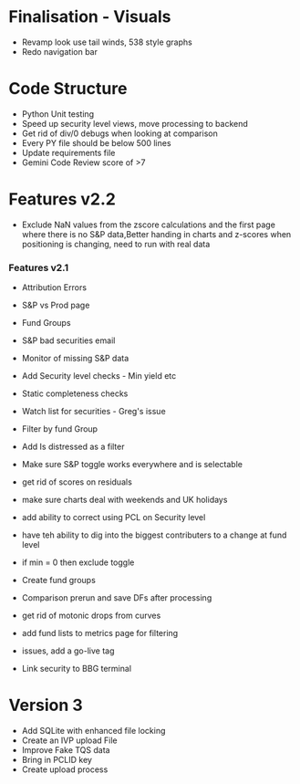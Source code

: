 # Finalisation - Visuals

- Revamp look use tail winds, 538 style graphs
- Redo navigation bar

# Code Structure
- Python Unit testing
- Speed up security level views, move processing to backend
- Get rid of div/0 debugs when looking at comparison
- Every PY file should be below 500 lines
- Update requirements file
- Gemini Code Review score of >7

# Features v2.2
- Exclude NaN values from the zscore calculations and the first page where there is no S&P data,Better handing in charts and z-scores when positioning is changing, need to run with real data 


### Features v2.1
- Attribution Errors
- S&P vs Prod page
- Fund Groups
- S&P bad securities email
- Monitor of missing S&P data
- Add Security level checks - Min yield etc
- Static completeness checks
- Watch list for securities - Greg's issue
- Filter by fund Group
- Add Is distressed as a filter
- Make sure S&P toggle works everywhere and is selectable 

- get rid of scores on residuals
- make sure charts deal with weekends and UK holidays
- add ability to correct using PCL on Security level
- have teh ability to dig into the biggest contributers to a change at fund level
- if min = 0 then exclude toggle
- Create fund groups 
- Comparison prerun and save DFs after processing
- get rid of motonic drops from curves
- add fund lists to metrics page for filtering
- issues, add a go-live tag

- Link security to BBG terminal



# Version 3
- Add SQLite with enhanced file locking
- Create an IVP upload File
- Improve Fake TQS data
- Bring in PCLID key
- Create upload process

















